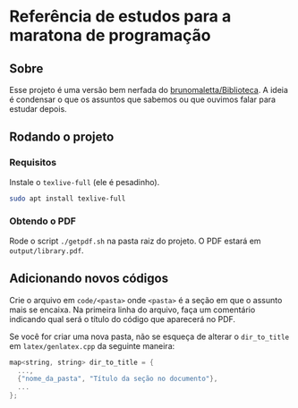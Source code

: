# Referência de estudos para a maratona de programação
## Sobre
Esse projeto é uma versão bem nerfada do [brunomaletta/Biblioteca](https://github.com/brunomaletta/Biblioteca).
A ideia é condensar o que os assuntos que sabemos ou que ouvimos falar para estudar depois.

## Rodando o projeto
### Requisitos
Instale o `texlive-full` (ele é pesadinho).
```bash
sudo apt install texlive-full
```

### Obtendo o PDF
Rode o script `./getpdf.sh` na pasta raiz do projeto. O PDF estará em `output/library.pdf`.

## Adicionando novos códigos
Crie o arquivo em `code/<pasta>` onde `<pasta>` é a seção em que o assunto mais se encaixa.
Na primeira linha do arquivo, faça um comentário indicando qual será o título do código que aparecerá
no PDF.

Se você for criar uma nova pasta, não se esqueça de alterar o `dir_to_title` em `latex/genlatex.cpp` da seguinte maneira:
```cpp
map<string, string> dir_to_title = {
  ...,
  {"nome_da_pasta", "Título da seção no documento"},
  ...
};
```
